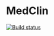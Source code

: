 # MedClin

[![Build status](https://ci.appveyor.com/api/projects/status/aw6y3c2i4qbtjp3u/branch/master?svg=true)](https://ci.appveyor.com/project/Giullianogp/medclin/branch/master)
